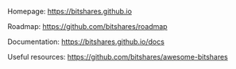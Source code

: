 Homepage: https://bitshares.github.io

Roadmap: https://github.com/bitshares/roadmap

Documentation: https://bitshares.github.io/docs

Useful resources: https://github.com/bitshares/awesome-bitshares
